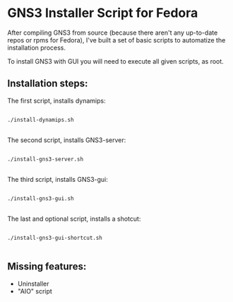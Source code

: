 # GNS3 Installer Script for Fedora

After compiling GNS3 from source (because there aren't any up-to-date repos or rpms for Fedora), I've built a set of basic scripts to automatize the installation process.

To install GNS3 with GUI you will need to execute all given scripts, as root.

Installation steps:
-------------------

The first script, installs dynamips:
<pre>
<code>
./install-dynamips.sh
</code>
</pre>

The second script, installs GNS3-server:
<pre>
<code>
./install-gns3-server.sh
</code>
</pre>

The third script, installs GNS3-gui:
<pre>
<code>
./install-gns3-gui.sh 
</code>
</pre>

The last and optional script, installs a shotcut:
<pre>
<code>
./install-gns3-gui-shortcut.sh 
</code>
</pre>

Missing features:
-----------------
* Uninstaller
* "AIO" script
